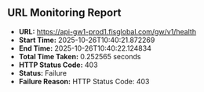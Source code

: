 ## URL Monitoring Report

- **URL:** https://api-gw1-prod1.fisglobal.com/gw/v1/health
- **Start Time:** 2025-10-26T10:40:21.872269
- **End Time:** 2025-10-26T10:40:22.124834
- **Total Time Taken:** 0.252565 seconds
- **HTTP Status Code:** 403
- **Status:** Failure
- **Failure Reason:** HTTP Status Code: 403
